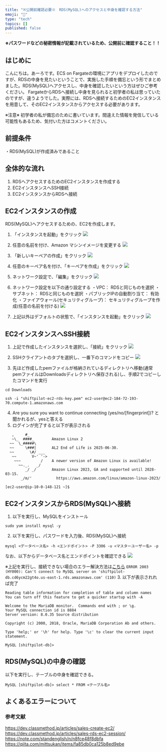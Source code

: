 ```yaml
---
title: "※公開前確認必要※　RDS(MySQL)へのアクセスと中身を確認する方法"
emoji: "💨"
type: "tech"
topics: []
published: false
---
```


**※パスワードなどの秘密情報が記載されているため、公開前に確認すること！！**
## はじめに
こんにちは。あーろです。ECS on Fargateの環境にアプリをデプロイしたのですが、RDSの中身を見たいということで、実施した手順を備忘という形でまとめました。RDS(MySQL)へアクセスし、中身を確認したいという方はぜひご参考ください。
FargateからRDSへ接続し中身を見られると初学者の私は思っていたのですが、違うようでした。実際には、RDSへ接続するためのEC2インスタンスを用意して、そのEC2インスタンスからアクセスする必要があります。

※注意※
初学者の私が備忘のために書いています。間違えた情報を発信している可能性もあるため、気付いた方はコメントください。

## 前提条件
・RDS(MySQL)が作成済みであること

## 全体的な流れ
1. RDSへアクセスするためのEC2インスタンスを作成する
2. EC2インスタンスへSSH接続
3. EC2インスタンスからRDSへ接続

## EC2インスタンスの作成
RDS(MySQL)へアクセスするための、EC2を作成します。
1. 「インスタンスを起動」をクリック
![](https://storage.googleapis.com/zenn-user-upload/1439b1a52c9b-20240616.png)

2. 任意の名前を付け、Amazon マシンイメージを変更する
![](https://storage.googleapis.com/zenn-user-upload/b59297df7629-20240616.png)

3. 「新しいキーペアの作成」をクリック
![](https://storage.googleapis.com/zenn-user-upload/c497f98080c3-20240616.png)

4. 任意のキーペア名を付け、「キーペアを作成」をクリック
![](https://storage.googleapis.com/zenn-user-upload/cc599200e1fe-20240616.png)

5. ネットワーク設定で、「編集」をクリック
![](https://storage.googleapis.com/zenn-user-upload/02eab66350ab-20240616.png)

6. ネットワーク設定を以下の通り設定する
    ・VPC： RDSと同じものを選択
    ・サブネット： RDSと同じものを選択
    ・パブリックIPの自動割り当て： 有効化
    ・ファイアウォール(セキュリティグループ)： セキュリティグループを作成(任意の名前を付ける)
![](https://storage.googleapis.com/zenn-user-upload/9f7afaec9f4c-20240616.png)

7. 上記以外はデフォルトの状態で、「インスタンスを起動」をクリック
![](https://storage.googleapis.com/zenn-user-upload/81507a94034e-20240616.png)

## EC2インスタンスへSSH接続
1. 上記で作成したインスタンスを選択し、「接続」をクリック
![](https://storage.googleapis.com/zenn-user-upload/3391355e8e5f-20240616.png)

2. SSHクライアントのタブを選択し、一番下のコマンドをコピー
![](https://storage.googleapis.com/zenn-user-upload/c1d2af16211f-20240616.png)

3. 先ほど作成したpemファイルが格納されているディレクトリへ移動(通常pemファイルはDownloadsディレクトリへ保存される)し、手順2でコピーしたコマンドを実行
```
cd Downloads
```
```
ssh -i "shiftpilot-ec2-rds-key.pem" ec2-user@ec2-184-72-193-70.compute-1.amazonaws.com
```
4. Are you sure you want to continue connecting (yes/no/[fingerprint])? と聞かれるが、yesと答える
5. ログインが完了すると以下が表示される
```
   ,     #_
   ~\_  ####_        Amazon Linux 2
  ~~  \_#####\
  ~~     \###|       AL2 End of Life is 2025-06-30.
  ~~       \#/ ___
   ~~       V~' '->
    ~~~         /    A newer version of Amazon Linux is available!
      ~~._.   _/
         _/ _/       Amazon Linux 2023, GA and supported until 2028-03-15.
       _/m/'           https://aws.amazon.com/linux/amazon-linux-2023/

[ec2-user@ip-10-0-148-121 ~]$
```
## EC2インスタンスからRDS(MySQL)へ接続
1. 以下を実行し、MySQLをインストール
```
sudo yum install mysql -y
```
2. 以下を実行し、パスワードを入力後、RDS(MySQL)へ接続
```
mysql <データベース名> -h <エンドポイント> -P 3306 -u <マスターユーザー名> -p
```
なお、以下からデータベース名とエンドポイントを確認できる
![](https://storage.googleapis.com/zenn-user-upload/9ef207d824a7-20240616.png)

※上記を実行し、接続できない場合のエラー解決方法は[こちら](https://qiita.com/tkym_0122/items/3aae9c3391b0f89b5939)
    ```
    ERROR 2003 (HY000): Can't connect to MySQL server on 'shiftpilot-db.cd6ycm22gt4o.us-east-1.rds.amazonaws.com' (110)
    ```
3. 以下が表示されれば完了
```
Reading table information for completion of table and column names
You can turn off this feature to get a quicker startup with -A

Welcome to the MariaDB monitor.  Commands end with ; or \g.
Your MySQL connection id is 8884
Server version: 8.0.35 Source distribution

Copyright (c) 2000, 2018, Oracle, MariaDB Corporation Ab and others.

Type 'help;' or '\h' for help. Type '\c' to clear the current input statement.

MySQL [shiftpilot-db]>
```
## RDS(MySQL)の中身の確認
以下を実行し、テーブルの中身を確認できる。
```
MySQL [shiftpilot-db]> select * FROM <テーブル名>
```

## よくあるエラーについて

### 参考文献
https://dev.classmethod.jp/articles/sales-create-ec2/
https://dev.classmethod.jp/articles/sales-rds-ec2-session/
https://note.com/standenglish/n/n8fce48f8dbfa
https://qiita.com/mittsukan/items/fa85db0ca125b8ed9ebe
